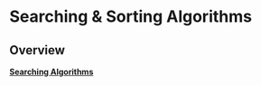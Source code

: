 # Searching & Sorting Algorithms

## Overview

**[Searching Algorithms](./01-searching/README.md)**

